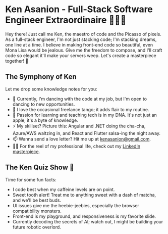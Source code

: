 # Ken Asanion - Full-Stack Software Engineer Extraordinaire 👨‍💻✨

Hey there! Just call me Ken, the maestro of code and the Picasso of pixels. As a full-stack engineer, I'm not just stacking code; I'm stacking dreams, one line at a time. I believe in making front-end code so beautiful, even Mona Lisa would be jealous. Give me the freedom to compose, and I'll craft code so elegant it'll make your servers weep. Let's create a masterpiece together! 🚀

## The Symphony of Ken

Let me drop some knowledge notes for you:

- 🔭 Currently, I'm dancing with the code at my job, but I'm open to dancing to new opportunities.
- 💬 I love the occasional freelance tango; it adds flair to my routine.
- 🍎 Passion for learning and teaching tech is in my DNA. It's not just an apple; it's a byte of knowledge.
- ⚡ My skillset? Picture this: Angular and .NET doing the cha-cha, Azure/AWS waltzing in, and React and Flutter salsa-ing the night away.
- 📫 Wanna send a love letter? Hit me up at kenasanion@gmail.com.
- 🧑‍💻 For the reel of my professional life, check out my [LinkedIn masterpiece](https://ph.linkedin.com/in/kenasanion).

## The Ken Quiz Show 🎉

Time for some fun facts:

- I code best when my caffeine levels are on point.
- Sweet tooth alert! Treat me to anything sweet with a dash of matcha, and we'll be best buds.
- UI issues give me the heebie-jeebies, especially the browser compatibility monsters.
- Front-end is my playground, and responsiveness is my favorite slide.
- Currently decoding the secrets of AI; watch out, I might be building your future robotic overlord.

